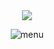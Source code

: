 <div style="text-align:center"><img src="..." />
  
![menu](https://user-images.githubusercontent.com/32942300/117323071-dcec6100-ae8e-11eb-8dcb-0b9ac6543917.jpg)

</div>
